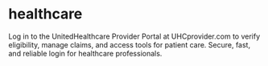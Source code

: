 # healthcare
Log in to the UnitedHealthcare Provider Portal at UHCprovider.com to verify eligibility, manage claims, and access tools for patient care. Secure, fast, and reliable login for healthcare professionals.
